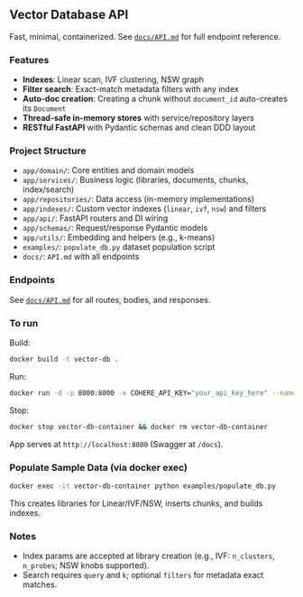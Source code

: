 ## Vector Database API 

Fast, minimal, containerized. See [`docs/API.md`](docs/API.md) for full endpoint reference.

### Features
- **Indexes**: Linear scan, IVF clustering, NSW graph
- **Filter search**: Exact-match metadata filters with any index
- **Auto-doc creation**: Creating a chunk without `document_id` auto-creates its `Document`
- **Thread-safe in-memory stores** with service/repository layers
- **RESTful FastAPI** with Pydantic schemas and clean DDD layout

### Project Structure
- `app/domain/`: Core entities and domain models
- `app/services/`: Business logic (libraries, documents, chunks, index/search)
- `app/repositories/`: Data access (in-memory implementations)
- `app/indexes/`: Custom vector indexes (`linear`, `ivf`, `nsw`) and filters
- `app/api/`: FastAPI routers and DI wiring
- `app/schemas/`: Request/response Pydantic models
- `app/utils/`: Embedding and helpers (e.g., k-means)
- `examples/`: `populate_db.py` dataset population script
- `docs/`: `API.md` with all endpoints

### Endpoints
See [`docs/API.md`](docs/API.md) for all routes, bodies, and responses.

### To run
Build:
```bash
docker build -t vector-db .
```
Run:
```bash
docker run -d -p 8000:8000 -e COHERE_API_KEY="your_api_key_here" --name vector-db-container vector-db
```
Stop:
```bash
docker stop vector-db-container && docker rm vector-db-container
```
App serves at `http://localhost:8000` (Swagger at `/docs`).

### Populate Sample Data (via docker exec)
```bash
docker exec -it vector-db-container python examples/populate_db.py
```
This creates libraries for Linear/IVF/NSW, inserts chunks, and builds indexes.

### Notes
- Index params are accepted at library creation (e.g., IVF: `n_clusters`, `n_probes`; NSW knobs supported).
- Search requires `query` and `k`; optional `filters` for metadata exact matches.


